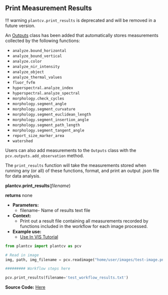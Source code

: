 ## Print Measurement Results 

!!! warning
    `plantcv.print_results` is deprecated and will be removed in a future version.

An [Outputs](outputs.md) class has been added that automatically stores measurements collected by the following 
functions:

* `analyze.bound_horizontal`
* `analyze_bound_vertical`
* `analyze.color`
* `analyze_nir_intensity`
* `analyze_object`
* `analyze_thermal_values`
* `fluor_fvfm`
* `hyperspectral.analyze_index`
* `hyperspectral.analyze_spectral`
* `morphology.check_cycles`
* `morphology.segment_angle`
* `morphology.segment_curvature`
* `morphology.segment_euclidean_length`
* `morphology.segment_insertion_angle`
* `morphology.segment_path_length`
* `morphology.segment_tangent_angle`
* `report_size_marker_area`
* `watershed`

Users can also add measurements to the `Outputs` class with the `pcv.outputs.add_observation` method.


The `print_results` function will take the measurements stored when running any (or all) of these functions, format, and 
print an output .json file for data analysis. 

**plantcv.print_results**(*filename*)

**returns** none

- **Parameters:**
    - filename- Name of results text file
- **Context:**
    - Print out a result file containing all measurements recorded by functions included in the workflow
      for each image processed.  
- **Example use:**
    - [Use In VIS Tutorial](tutorials/vis_tutorial.md)  

```python
from plantcv import plantcv as pcv

# Read in image
img, path, img_filename = pcv.readimage("home/user/images/test-image.png")

######### Workflow steps here 

pcv.print_results(filename='test_workflow_results.txt')

```

**Source Code:** [Here](https://github.com/danforthcenter/plantcv/blob/main/plantcv/plantcv/print_results.py)
